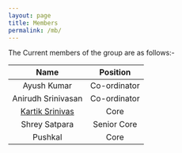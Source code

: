 ```yaml
---
layout: page
title: Members 
permalink: /mb/
---
```


The Current members of the group are as follows:-

| Name | Position |
| :---: | :---: |
| Ayush Kumar | Co-ordinator | 
| Anirudh Srinivasan  | Co-ordinator |
| [Kartik Srinivas](https://kartiksrinivas007.github.io/) | Core | 
| Shrey Satpara | Senior Core | 
| Pushkal | Core |